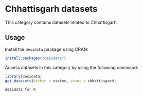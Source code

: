 
# Chhattisgarh datasets
This category contains datasets related to Chhattisgarh.
## Usage
Install the `desidata` package using CRAN:
```r
install.packages("desidata")
```
Access datasets in this category by using the following command:
```r
library(desidata)
get_datasets(within = states, about = chhattisgarh)
```
`desidata for R`
